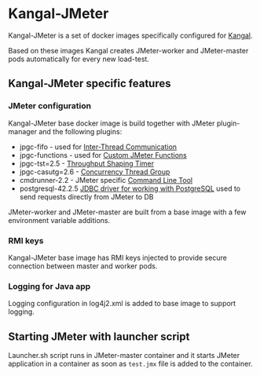 # Kangal-JMeter
Kangal-JMeter is a set of docker images specifically configured for [Kangal](https://github.com/hellofresh/kangal).

Based on these images Kangal creates JMeter-worker and JMeter-master pods automatically for every new load-test.

## Kangal-JMeter specific features

### JMeter configuration
Kangal-JMeter base docker image is build together with JMeter plugin-manager and the following plugins:
- jpgc-fifo - used for [Inter-Thread Communication](https://jmeter-plugins.org/wiki/InterThreadCommunication/)
- jpgc-functions - used for [Custom JMeter Functions](https://jmeter-plugins.org/wiki/Functions/)
- jpgc-tst=2.5 - [Throughput Shaping Timer](https://jmeter-plugins.org/wiki/ThroughputShapingTimer/)
- jpgc-casutg=2.6 - [Concurrency Thread Group](https://jmeter-plugins.org/wiki/ConcurrencyThreadGroup/#Concurrency-Thread-Group)
- cmdrunner-2.2 - JMeter specific [Command Line Tool](https://jmeter-plugins.org/wiki/JMeterPluginsCMD/#JMeterPluginsCMD-Command-Line-Tool)
- postgresql-42.2.5 [JDBC driver for working with PostgreSQL](https://jdbc.postgresql.org/download.html) used to send requests directly from JMeter to DB

JMeter-worker and JMeter-master are built from a base image with a few environment variable additions.

### RMI keys
Kangal-JMeter base image has RMI keys injected to provide secure connection between master and worker pods.

### Logging for Java app
Logging configuration in log4j2.xml is added to base image to support logging.

## Starting JMeter with launcher script
Launcher.sh script runs in JMeter-master container and it starts JMeter application in a container as soon as `test.jmx` file is added to the container.
